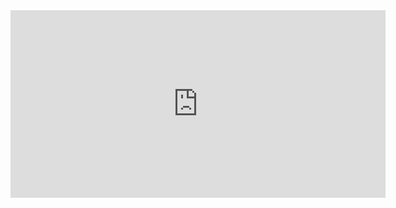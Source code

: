 <iframe src='https://tradingeconomics.com/embed/?s=wgdpuk&projection=te&v=202410171546V20230410&h=300&w=600&ref=/united-kingdom/gdp&type=column&d1=2012-01-01&d2=2023-01-01' height='300' width='600'  frameborder='0' scrolling='no'></iframe>
